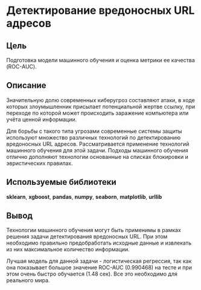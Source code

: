 # Детектирование вредоносных URL адресов
## Цель
Подготовка модели машинного обучения и оценка метрики ее качества (ROC-AUC).
## Описание
Значительную долю современных киберугроз составляют атаки, в ходе которых злоумышленник присылает потенциальной жертве ссылку, при переходе по которой может происходить заражение компьютера или учёта ценной информации.

Для борьбы с такого типа угрозами современные системы защиты используют множество различных технологий по детектированию вредоносных URL адресов. Рассматривается применение технологий машинного обучения для этой задачи. Подходы машинного обучения отлично дополняют технологии основанные на списках блокировки и эвристических правилах.
## Используемые библиотеки
__sklearn__, __xgboost__, __pandas__, __numpy__, __seaborn__, __matplotlib__, __urllib__
## Вывод
Технологии машинного обучения могут быть применимы в рамках решения задачи детектирования вредоносных URL. При этом необходимо правильно предобработать исходные данные и извлекать из них максимальное количество информации.

Лучшая модель для данной задачи - логистическая регрессия, так как она показывает большое значение ROC-AUC (0.990468) на тесте и при этом очень быстро обучается (1.48 сек). Все это необходимо для реального мира.